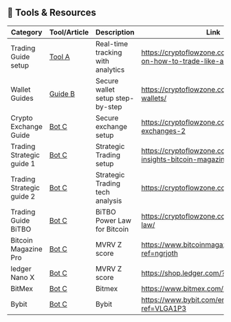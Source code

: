

## 🔧 Tools & Resources

| Category           | Tool/Article           | Description                             | Link                                               |
|--------------------|------------------------|-----------------------------------------|----------------------------------------------------|
| Trading Guide setup | [Tool A](https://cryptoflowzone.com/9-easy-ways-on-how-to-trade-like-a-pro/)   | Real-time tracking with analytics       | https://cryptoflowzone.com/9-easy-ways-on-how-to-trade-like-a-pro/            |
| Wallet Guides      | [Guide B](https://cryptoflowzone.com/top-crypto-wallets/)  | Secure wallet setup step-by-step        | https://cryptoflowzone.com/top-crypto-wallets/      |
| Crypto Exchange Guide       | [Bot C](https://cryptoflowzone.com/best-crypto-exchanges-2)    | Secure exchange setup      | https://cryptoflowzone.com/best-crypto-exchanges-2  
 Trading Strategic guide 1      | [Bot C](https://cryptoflowzone.com/2-expert-insights-bitcoin-magazine-pro)    | Strategic Trading setup      | https://cryptoflowzone.com/2-expert-insights-bitcoin-magazine-pro
Trading Strategic guide 2      | [Bot C](https://cryptoflowzone.com/rekt-capital/)    | Strategic Trading tech analysis     | https://cryptoflowzone.com/rekt-capital/
Trading Guide BiTBO      | [Bot C](https://cryptoflowzone.com/bitbo-power-law/)    | BiTBO Power Law for Bitcoin     | https://cryptoflowzone.com/bitbo-power-law/
Bitcoin Magazine Pro     | [Bot C](https://www.bitcoinmagazinepro.com?ref=ngrjoth)    | MVRV Z score      | https://www.bitcoinmagazinepro.com?ref=ngrjoth
ledger Nano X    | [Bot C](https://shop.ledger.com/?r=a67d9fbcd2cf)    | MVRV Z score      | https://shop.ledger.com/?r=a67d9fbcd2cf
BitMex     | [Bot C](https://www.bitmex.com/app/trade/XBTUSD)    | Bitmex    | https://www.bitmex.com/app/trade/XBTUSD
Bybit   | [Bot C](https://www.bybit.com/en/invite/?ref=VLGA1P3)  | Bybit    | https://www.bybit.com/en/invite/?ref=VLGA1P3 
